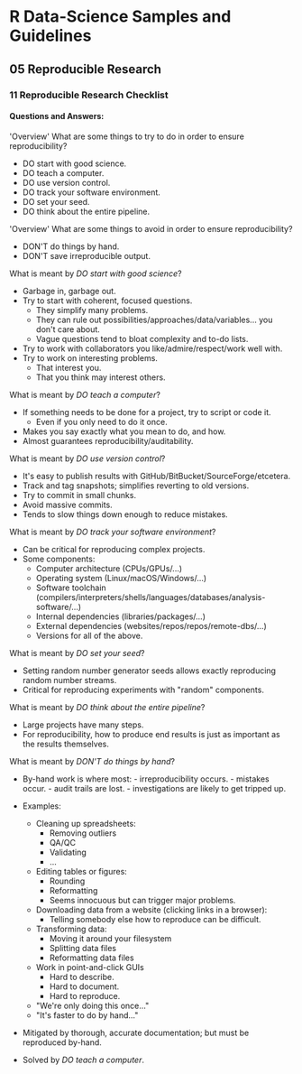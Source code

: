 # R Data-Science Samples and Guidelines
## 05 Reproducible Research
### 11 Reproducible Research Checklist
#### Questions and Answers:


'Overview'
What are some things to try to do in order to ensure reproducibility?

- DO start with good science.
- DO teach a computer.
- DO use version control.
- DO track your software environment.
- DO set your seed.
- DO think about the entire pipeline.



'Overview'
What are some things to avoid in order to ensure reproducibility?

- DON'T do things by hand.
- DON'T save irreproducible output.



What is meant by _DO start with good science_?

- Garbage in, garbage out.
- Try to start with coherent, focused questions.
    - They simplify many problems.
    - They can rule out possibilities/approaches/data/variables... you don't care about.
    - Vague questions tend to bloat complexity and to-do lists.
- Try to work with collaborators you like/admire/respect/work well with.
- Try to work on interesting problems.
    - That interest you.
    - That you think may interest others.



What is meant by _DO teach a computer_?

- If something needs to be done for a project, try to script or code it.
    - Even if you only need to do it once.
- Makes you say exactly what you mean to do, and how.
- Almost guarantees reproducibility/auditability.



What is meant by _DO use version control_?

- It's easy to publish results with GitHub/BitBucket/SourceForge/etcetera.
- Track and tag snapshots; simplifies reverting to old versions.
- Try to commit in small chunks.
- Avoid massive commits.
- Tends to slow things down enough to reduce mistakes.



What is meant by _DO track your software environment_?

- Can be critical for reproducing complex projects.
- Some components:
    - Computer architecture (CPUs/GPUs/...)
    - Operating system (Linux/macOS/Windows/...)
    - Software toolchain (compilers/interpreters/shells/languages/databases/analysis-software/...)
    - Internal dependencies (libraries/packages/...)
    - External dependencies (websites/repos/repos/remote-dbs/...)
    - Versions for all of the above.



What is meant by _DO set your seed_?

- Setting random number generator seeds allows exactly reproducing random number streams.
- Critical for reproducing experiments with "random" components.



What is meant by _DO think about the entire pipeline_?

- Large projects have many steps.
- For reproducibility, how to produce end results is just as important as the results themselves.



What is meant by _DON'T do things by hand_?

- By-hand work is where most:
      - irreproducibility occurs.
      - mistakes occur.
      - audit trails are lost.
      - investigations are likely to get tripped up.
- Examples:
    - Cleaning up spreadsheets:
        - Removing outliers
        - QA/QC
        - Validating
        - ...
    - Editing tables or figures:
        - Rounding
        - Reformatting
        - Seems innocuous but can trigger major problems.
    - Downloading data from a website (clicking links in a browser):
        - Telling somebody else how to reproduce can be difficult.
    - Transforming data:
        - Moving it around your filesystem
        - Splitting data files
        - Reformatting data files
    - Work in point-and-click GUIs
        - Hard to describe.
        - Hard to document.
        - Hard to reproduce.
    - "We're only doing this once..."
    - "It's faster to do by hand..."

- Mitigated by thorough, accurate documentation; but must be reproduced by-hand.
- Solved by _DO teach a computer_.
